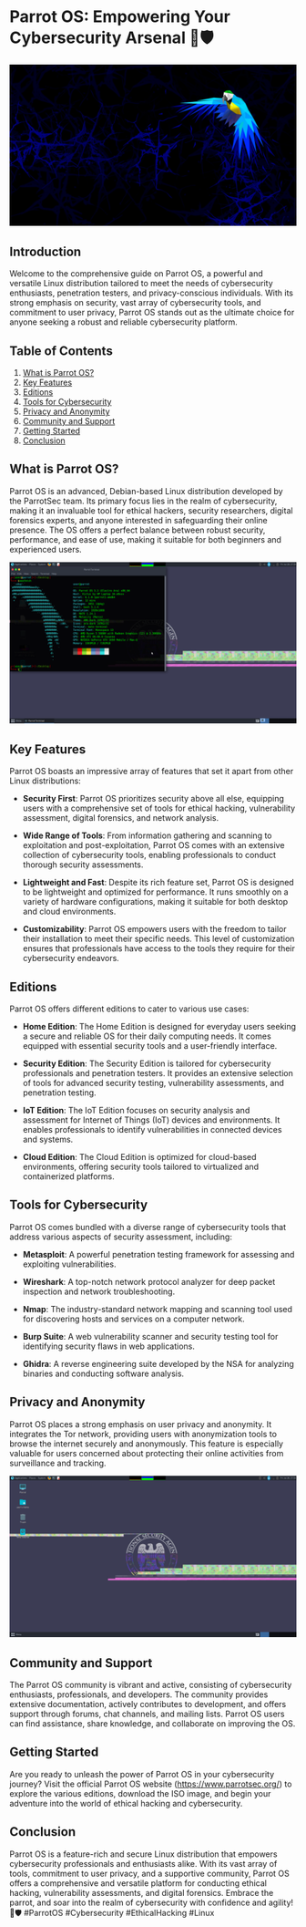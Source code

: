 # Parrot OS: Empowering Your Cybersecurity Arsenal 🦜🛡️

<img height="auto" width="auto" src="screenshorts/ss1.jpg">

## Introduction

Welcome to the comprehensive guide on Parrot OS, a powerful and versatile Linux distribution tailored to meet the needs of cybersecurity enthusiasts, penetration testers, and privacy-conscious individuals. With its strong emphasis on security, vast array of cybersecurity tools, and commitment to user privacy, Parrot OS stands out as the ultimate choice for anyone seeking a robust and reliable cybersecurity platform.

## Table of Contents

1. [What is Parrot OS?](#what-is-parrot-os)
2. [Key Features](#key-features)
3. [Editions](#editions)
4. [Tools for Cybersecurity](#tools-for-cybersecurity)
5. [Privacy and Anonymity](#privacy-and-anonymity)
6. [Community and Support](#community-and-support)
7. [Getting Started](#getting-started)
8. [Conclusion](#conclusion)

## What is Parrot OS?

Parrot OS is an advanced, Debian-based Linux distribution developed by the ParrotSec team. Its primary focus lies in the realm of cybersecurity, making it an invaluable tool for ethical hackers, security researchers, digital forensics experts, and anyone interested in safeguarding their online presence. The OS offers a perfect balance between robust security, performance, and ease of use, making it suitable for both beginners and experienced users.

<img height="auto" width="auto" src="screenshorts/ss2.png">

## Key Features

Parrot OS boasts an impressive array of features that set it apart from other Linux distributions:

-   **Security First**: Parrot OS prioritizes security above all else, equipping users with a comprehensive set of tools for ethical hacking, vulnerability assessment, digital forensics, and network analysis.

-   **Wide Range of Tools**: From information gathering and scanning to exploitation and post-exploitation, Parrot OS comes with an extensive collection of cybersecurity tools, enabling professionals to conduct thorough security assessments.

-   **Lightweight and Fast**: Despite its rich feature set, Parrot OS is designed to be lightweight and optimized for performance. It runs smoothly on a variety of hardware configurations, making it suitable for both desktop and cloud environments.

-   **Customizability**: Parrot OS empowers users with the freedom to tailor their installation to meet their specific needs. This level of customization ensures that professionals have access to the tools they require for their cybersecurity endeavors.

## Editions

Parrot OS offers different editions to cater to various use cases:

-   **Home Edition**: The Home Edition is designed for everyday users seeking a secure and reliable OS for their daily computing needs. It comes equipped with essential security tools and a user-friendly interface.

-   **Security Edition**: The Security Edition is tailored for cybersecurity professionals and penetration testers. It provides an extensive selection of tools for advanced security testing, vulnerability assessments, and penetration testing.

-   **IoT Edition**: The IoT Edition focuses on security analysis and assessment for Internet of Things (IoT) devices and environments. It enables professionals to identify vulnerabilities in connected devices and systems.

-   **Cloud Edition**: The Cloud Edition is optimized for cloud-based environments, offering security tools tailored to virtualized and containerized platforms.

## Tools for Cybersecurity

Parrot OS comes bundled with a diverse range of cybersecurity tools that address various aspects of security assessment, including:

-   **Metasploit**: A powerful penetration testing framework for assessing and exploiting vulnerabilities.

-   **Wireshark**: A top-notch network protocol analyzer for deep packet inspection and network troubleshooting.

-   **Nmap**: The industry-standard network mapping and scanning tool used for discovering hosts and services on a computer network.

-   **Burp Suite**: A web vulnerability scanner and security testing tool for identifying security flaws in web applications.

-   **Ghidra**: A reverse engineering suite developed by the NSA for analyzing binaries and conducting software analysis.

## Privacy and Anonymity

Parrot OS places a strong emphasis on user privacy and anonymity. It integrates the Tor network, providing users with anonymization tools to browse the internet securely and anonymously. This feature is especially valuable for users concerned about protecting their online activities from surveillance and tracking.

<img height="auto" width="auto" src="screenshorts/ss3.png">

## Community and Support

The Parrot OS community is vibrant and active, consisting of cybersecurity enthusiasts, professionals, and developers. The community provides extensive documentation, actively contributes to development, and offers support through forums, chat channels, and mailing lists. Parrot OS users can find assistance, share knowledge, and collaborate on improving the OS.

## Getting Started

Are you ready to unleash the power of Parrot OS in your cybersecurity journey? Visit the official Parrot OS website (https://www.parrotsec.org/) to explore the various editions, download the ISO image, and begin your adventure into the world of ethical hacking and cybersecurity.

## Conclusion

Parrot OS is a feature-rich and secure Linux distribution that empowers cybersecurity professionals and enthusiasts alike. With its vast array of tools, commitment to user privacy, and a supportive community, Parrot OS offers a comprehensive and versatile platform for conducting ethical hacking, vulnerability assessments, and digital forensics. Embrace the parrot, and soar into the realm of cybersecurity with confidence and agility! 🦜🛡️ #ParrotOS #Cybersecurity #EthicalHacking #Linux
